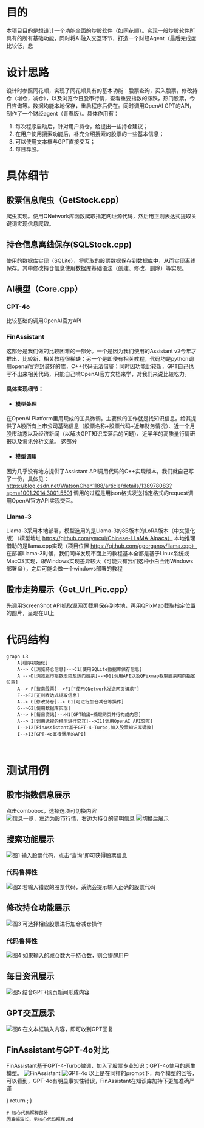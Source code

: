 

# 目的
本项目目的是想设计一个功能全面的炒股软件（如同花顺）。实现一般炒股软件所具有的所有基础功能，同时将AI融入交互环节，打造一个财经Agent（最后完成度比较低，悲
# 设计思路
设计时参照同花顺，实现了同花顺具有的基本功能：股票查询，买入股票，修改持仓（增仓，减仓），以及浏览今日股市行情，查看重要指数的涨跌，热门股票，今日咨询等。数据均能本地保存，重启程序后仍在。同时调用OpenAI GPT的API，制作了一个财经agent（青春版）。具体作用有：
1.	每次程序启动后，针对用户持仓，给提出一些持仓建议；
2.	在用户使用搜索功能后，补充介绍搜索的股票的一些基本信息；
3.	可以使用文本框与GPT直接交互；
4.	每日荐股。
# 具体细节
## 股票信息爬虫（GetStock.cpp）
爬虫实现。使用QNetwork库函数爬取指定网址源代码，然后用正则表达式提取关键词实现信息爬取。
## 持仓信息离线保存(SQLStock.cpp)
 使用的数据库实现（SQLite），将爬取的股票数据保存到数据库中，从而实现离线保存。其中修改持仓信息使用数据库基础语法（创建、修改、删除）等实现。
## AI模型（Core.cpp）
### GPT-4o
比较基础的调用OpenAI官方API
### FinAssistant
这部分是我们做的比较困难的一部分。一个是因为我们使用的Assistant v2今年才推出，比较新，相关教程很稀缺；另一个是即使有相关教程，代码均是python调用openai官方封装好的库，C++代码无法借鉴；同时因功能比较新，GPT自己也写不出来相关代码，只能自己啃OpenAI官方文档来学，对我们来说比较吃力。

#### 具体实现细节：
- #### 模型处理
在OpenAI Platform里用现成的工具微调。主要做的工作就是找知识信息。给其提供了A股所有上市公司基础信息（股票名称+股票代码+近年财务情况）、近一个月股市动态以及经济新闻（以解决GPT知识库落后的问题）、近半年的高质量行情研报以及资讯分析文章。
这部分
- #### 模型调用
因为几乎没有地方提供了Assistant API调用代码的C++实现版本，我们就自己写了一份，具体见：
https://blog.csdn.net/WatsonChen1188/article/details/138978083?spm=1001.2014.3001.5501
调用的过程是用json格式发送指定格式的request调用OpenAI官方API实现交互。

### Llama-3
Llama-3采用本地部署，模型选用的是Llama-3的8B版本的LoRA版本（中文强化版）（模型地址
https://github.com/ymcui/Chinese-LLaMA-Alpaca）
本地推理借助的是llama.cpp实现（项目位置
https://github.com/ggerganov/llama.cpp）
在部署Llama-3时候，我们同样发现市面上的教程基本全都是基于Linux系统或MacOS实现，跟Windows实现差异较大（可能只有我们这种小白会用Windows部署😂），之后可能会做一个windows部署的教程

## 股市走势展示（Get_Url_Pic.cpp）
先调用ScreenShot API抓取源网页截屏保存到本地，再用QPixMap截取指定位置的图片，呈现在UI上

# 代码结构
```mermaid
graph LR
    A[程序初始化]
    A--> C[浏览持仓信息]-->C1[使用SQLite数据库保存信息]
    A -->D[浏览股市指数走势及热门股票]-->D1[调用API以及QPixmap截取股票网页指定位置]
    A--> F[搜索股票]-->F1["使用QNetwork发送网页请求"]
    F-->F2[正则表达式提取信息]
    A--> G[修改持仓]--> G1[可进行加仓减仓等操作]
    G-->G2[使用数据库实现]
    A--> H[每日资讯]-->H1[GPT输出+摘取网页并行构成内容]
    A--> I[调用选择的模型进行交互]-->I1[调用OpenAI API交互]
    I-->I2[FinAssistant基于GPT-4-Turbo,加入股票知识库调教]
    I-->I3[GPT-4o直接调用的API]
 
   
```

# 测试用例
## 股市指数信息展示
点击combobox，选择选项可切换内容
![信息一览，左边为股市行情，右边为持仓的简明信息](https://github.com/LiaojunChen/StockAssistant/blob/main/img/pic_show.png)
![切换后展示](https://github.com/LiaojunChen/StockAssistant/blob/main/img/pic_change.png)
## 搜索功能展示
![图1](https://github.com/LiaojunChen/StockAssistant/blob/main/img/search.png)
输入股票代码，点击“查询”即可获得股票信息
### 代码鲁棒性
![图2](https://github.com/LiaojunChen/StockAssistant/blob/main/img/searchdebug.png)
若输入错误的股票代码，系统会提示输入正确的股票代码
## 修改持仓功能展示
![图3](https://github.com/LiaojunChen/StockAssistant/blob/main/img/changestock.png)
可选择相应股票进行加仓减仓操作
### 代码鲁棒性
![图4](https://github.com/LiaojunChen/StockAssistant/blob/main/img/change_debug.png)
如果输入的减仓数大于持仓数，则会提醒用户
## 每日资讯展示
![图5](https://github.com/LiaojunChen/StockAssistant/blob/main/img/news.png)
结合GPT+网页新闻形成内容
## GPT交互展示
![图6](https://github.com/LiaojunChen/StockAssistant/blob/main/img/finassistant_ouput.png)
在文本框输入内容，即可收到GPT回复
## FinAssistant与GPT-4o对比
FinAssistant基于GPT-4-Turbo微调，加入了股票专业知识；GPT-4o使用的原生模型。
![FinAssistant](https://github.com/LiaojunChen/StockAssistant/blob/main/img/finassistant_ouput.png)
![GPT-4o](https://github.com/LiaojunChen/StockAssistant/blob/main/img/4o_outpout.png)
以上是在同样的prompt下，两个模型的回答，可以看到，GPT-4o有明显事实性错误，FinAssistant在知识库加持下更加准确严谨

}
    return ;
}
```
# 核心代码解释部分
因篇幅较长，见核心代码解释.md
